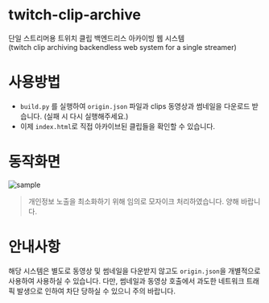 # twitch-clip-archive
단일 스트리머용 트위치 클립 백엔드리스 아카이빙 웹 시스템<br/>
(twitch clip archiving backendless web system for a single streamer)

# 사용방법
- `build.py` 를 실행하여 `origin.json` 파일과 clips 동영상과 썸네일을 다운로드 받습니다. (실패 시 다시 실행해주세요.)
- 이제 `index.html`로 직접 아카이브된 클립들을 확인할 수 있습니다.

# 동작화면
![sample](sample.gif)
> 개인정보 노출을 최소화하기 위해 임의로 모자이크 처리하였습니다. 양해 바랍니다.

# 안내사항
해당 시스템은 별도로 동영상 및 썸네일을 다운받지 않고도 `origin.json`을 개별적으로 사용하여 사용하실 수 있습니다.
다만, 썸네일과 동영상 호출에서 과도한 네트워크 트래픽 발생으로 인하여 차단 당하실 수 있으니 주의 바랍니다.